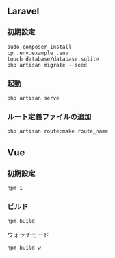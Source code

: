 ## Laravel

### 初期設定

```
sudo composer install
cp .env.example .env
touch database/database.sqlite
php artisan migrate --seed
```

### 起動
```
php artisan serve
```

### ルート定義ファイルの追加
```
php artisan route:make route_name
```

## Vue

### 初期設定

```
npm i
```

### ビルド

```
npm build
```

ウォッチモード
```
npm build-w
```
